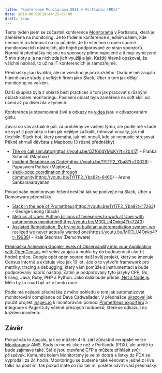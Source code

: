 ```yaml
---
title: "Konference Monitorama 2018 v Portlandu (PDX)"
date: 2018-06-09T19:44:25-07:00
draft: true
---
```


Tento týden jsem se zúčastnil konference [Monitorama](https://monitorama.com) v Portlandu, která je zaměřená na monitoring. Je to třídenní konference s jedním sálem, kde nemusíte rozhodovat na co půjdete. Je to všechno o open source monitorovacích nástrojích, ale hojně podporované ze stran sponzorů. Normální přednášky nejsou na sponsory přímo napojené a ti mají vymezené 5 min sloty a ja na nich zda jich využijí a jak. Každý hlavně opakoval, že všichni nabírají, to už na IT konferencích je samozřejmé.

Přednášky jsou kvalitní, ale ne všechno je pro každého. Osobně mě zaujalo hlavně case study z velkých firem jako Slack, Uber o tom jak dělají monitoring ve velkém.

Další skupina byla z oblasti best practices o tom jak pracovat s různými oblasti kolem monitoringu. Poslední oblast byla zaměřená na soft skill od učení až po diverzita v týmech.

Konference je steamovaná živě a odkazy na [videa](https://gist.github.com/irabinovitch/9768289082f269a5174bee49a13f46ca) jsou v odkazovaném gistu.

Zavisí co vás aktuálně pálí za problémy ve vašem týmu, ale podle mě všude se využijí poznatky o tom jak nejlépe zaškolit, trénovat oncally, jak mít flexibilní Slack bot, který pomáhá, jak mít oncall, kde se nemusíte stresovat. Pěkně shrnuli děvčata z Mapboxu (3 různé přednášky).
- [The on call simulator](#)(https://youtu.be/QZf60dYMxKY?t=20417) - Franka Schmidt (Mapbox)
- [Incident Response as Code](#)(https://youtu.be/1YITF2_Yba8?t=20029) - Papasweni Pathak (Mapbox)_
- [slack-bots: coordination through community](#)(https://youtu.be/1YITF2_Yba8?t=6460) - Aruna Sankaranarayanan

Pokud vaše monitorovací řešení nestíhá tak se podívejte na Slack, Uber a Demonware přednášky.

- [Slack in the age of Prometheus](#)(https://youtu.be/1YITF2_Yba8?t=17263) - George Leong (Slack)
- [Metrics at Uber: Putting billions of timeseries to work at Uber with autonomous monitoring](#)(https://youtu.be/M0CLU4Onko4?t=7243)
- [Assisted Remediation: By trying to build an autoremediation system, we realized we never actually wanted one](#)(https://youtu.be/M0CLU4Onko4?t=19938) - Kale Stedman (Demonware)

[Přednáška Achieving Google-levels of Observability into your Application with OpenCensus](https://youtu.be/M0CLU4Onko4?t=1748) mě velmi zaujala a mohla by do budoucnosti ušetřit hodně práce. Google opět open source další svůj projekt, který se jmenuje Census interně a existuje více jak 10 let. Jde o to vytvořit framework pro metriky, tracing a debugging, který vám pomůže s instrumentací a bude podporovaný napříč nástroji. Zatím je podporovány tyto jazyky CPP, Go, Erlang, Java, Ruby, PHP a Python. Jako další bude přídán [.Net a Node.js](https://opensource.googleblog.com/2018/05/opencensus-journey-ahead-part-1.html). Mělo by to snad být už v tomto roce.

Podle mě nejlepší přednáška z mého pohledu o tom jak automatizovat monitorování compliance od Dave Cadwallader. V přednášce [ukazoval](https://github.com/geekdave/monitorama) jak použít projekt [inspec.io](https://www.inspec.io "InSpec") k monitorování pomocí [Prometheus exporteru](https://github.com/geekdave/prometheus_inspec_exporter) a integrace s PagerDuty včetně přesných runbooků, které se odkazují na každém incidentu.


## Závěr

Pokud vás to zaujalo, tak se můžete 4-5. září zůčastnit evropské verze [Monitorami](https://monitorama.eu)v AMS. Buds to menší akce než v Portlandu (PDX), ale určitě to bude zajímavé také. Stálé jsou otevřené CFP a můžete přihlásit svůj příspěvek. Komunita kolem Monitoramy je velmi dobrá a lístky do PDX se vyprodali za 24 hodin. Monitoringu se budeme také věnovat v jedné z Hive talks na podzim, tak pokud máte co řící tak mi pošlete návrh váší přednášky.

